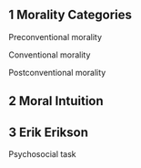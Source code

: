 ## 1 Morality Categories

Preconventional morality

Conventional morality

Postconventional morality

## 2 Moral Intuition


## 3 Erik Erikson

Psychosocial task
